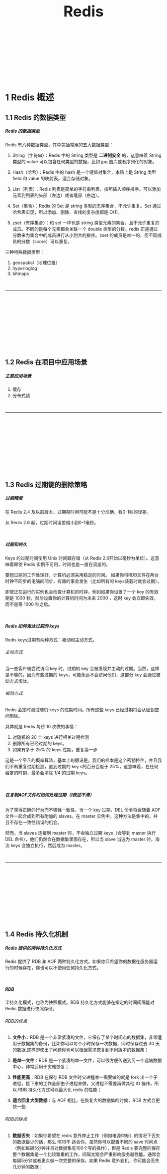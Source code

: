 <div STYLE="page-break-after: always;">
	<br>
    <br>
    <br>
    <br>
    <br>
    <br>
    <br>
    <br>
    <br>
    <br>
	<center><h3><font size="20px">
        Redis
    </font></h3></center>
	<br>
    <br>
    <br>
    <br>
    <br>
    <br>
    <br>
    <br>
    <br>
    <br>
</div>


# 1	Redis 概述

## 1.1	Redis 的数据类型

##### Redis 的数据类型

Redis 有八种数据类型，其中包括常用的五大数据类型：

1. String（字符串）：Redis 中的 String 类型是 **二进制安全** 的，这意味着 String 类型的 value 可以包含任何类型的数据，比如 jpg 图片或者序列化的对象。
2. Hash（哈希）：Redis 中的 hash 是一个键值对集合，本质上是 String 类型 field 和 value 的映射表。适合存储对象。
3. List（列表）：Redis 列表是简单的字符串列表，按照插入顺序排序。可以添加元素到列表的头部（左边）或者尾部（右边）。
4. Set（集合）：Redis 的 Set 是 string 类型的无序集合，不允许重复。Set 通过哈希表实现，所以添加、删除、查找的复杂度都是 O(1)。

5. zset（有序集合）：和 set 一样也是 string 类型元素的集合，且不允许重复的成员。不同的是每个元素都会关联一个 double 类型的分数。redis 正是通过分数来为集合中的成员进行从小到大的排序。zset 的成员是唯一的，但不同成员的分数（score）可以重复。

三种特殊数据类型：

1. geospatial（地理位置）
2. hyperloglog
3. bitmaps

<br>

----

<div STYLE="page-break-after: always;"><br>
    <br>
    <br>
    <br>
    <br>
    <br>
    <br>
    <br>
    <br>
    <br></div>

## 1.2	Redis 在项目中应用场景

##### 主要应用场景

1. 缓存
2. 分布式锁

<br>

---

<div STYLE="page-break-after: always;"><br>
    <br>
    <br>
    <br>
    <br>
    <br>
    <br>
    <br>
    <br>
    <br></div>

## 1.3	Redis 过期键的删除策略

##### 过期精度

在 Redis 2.4 及以前版本，过期期时间可能不是十分准确，有0-1秒的误差。

从 Redis 2.6 起，过期时间误差缩小到0-1毫秒。

<br>

##### 过期和持久

Keys 的过期时间使用 Unix 时间戳存储（从 Redis 2.6开始以毫秒为单位）。这意味着即使 Redis 实例不可用，时间也是一直在流逝的。

要想过期的工作处理好，计算机必须采用稳定的时间。 如果你将RDB文件在两台时钟不同步的电脑间同步，有趣的事会发生（比如所有的 keys装载时就会过期）。

即使正在运行的实例也会检查计算机的时钟，例如如果你设置了一个 key 的有效期是 1000 秒，然后设置你的计算机时间为未来 2000 ，这时 key 会立即失效，而不是等 1000 秒之后。

<br>

##### Redis 如何淘汰过期的 keys

Redis keys过期有两种方式：被动和主动方式。

###### 主动方式

当一些客户端尝试访问 key 时，过期的 key 会被发现并主动的过期。当然，这样是不够的，因为有些过期的 keys，可能永远不会访问他们，这部分 key 会通过被动方式淘汰。

###### 被动方式

Redis 会定时测试随机 keys 的过期时间。所有这些 keys 已经过期将会从密钥空间删除。

具体就是 Redis 每秒 10 次做的事情：

1. 对随机的 20 个 keys 进行相关过期检测
2. 删除所有已经过期的 keys。
3. 如果有多于 25% 的 keys 过期，重复第一步

这是一个平凡的概率算法，基本上的假设是，我们的样本是这个密钥控件，并且我们不断重复过期检测，直到过期的 key s的百分百低于 25%，这意味着，在任何给定的时刻，最多会清除 1/4 的过期 keys。

<br>

##### 在复制AOF文件时如何处理过期（❗表述不清）

为了获得正确的行为而不牺牲一致性，当一个 key 过期，DEL 命令将会随着 AOF 文件一起合成到所有附加的 slaves。在 master 实例中，这种方法是集中的，并且不存在一致性错误的机会。

然而，当 slaves 连接到 master 时，不会独立过期 keys（会等到 master 执行 DEL 命令），他们仍然会在数据集里面存在，所以当 slave 当选为 master 时，淘汰 keys 会独立执行，然后成为 master。

<br>

---

<div STYLE="page-break-after: always;"><br>
    <br>
    <br>
    <br>
    <br>
    <br>
    <br>
    <br>
    <br>
    <br></div>

## 1.4	Redis 持久化机制

##### Redis 提供的两种持久化方式

Redis 提供了 RDB 和 AOF 两种持久化方式。如果你只希望你的数据在服务器运行的时候存在，你也可以不使用任何持久化方式。

<br>

##### RDB

半持久化模式，也称为快照模式。RDB 持久化方式能够在指定的时间间隔能对 Redis 数据进行快照存储。

###### RDB的优点

1. **文件小**：RDB 是一个非常紧凑的文件，它保存了某个时间点的数据集，非常适用于数据集的备份，比如你可以每个小时保存一次数据，同时保存过去 30 天的数据,这样即使出了问题你也可以根据需求恢复到不同版本的数据集；

2. **是单一文件**：RDB 是一个紧凑的单一文件，可以很方便传送到另一个远端数据中心，非常适用于灾难恢复；

3. **性能更高**：RDB 在保存 RDB 文件时父进程唯一需要做的就是 fork 出一个子进程，接下来的工作全部由子进程来做，父进程不需要再做其他 IO 操作，所以 RDB 持久化方式可以最大化 redis 的性能；

4. **适合回复大型数据**：与 AOF 相比，在恢复大的数据集的时候，RDB 方式会更快一些.

###### RDB的缺点

1. **数据丢失**：如果你希望在 redis 意外停止工作（例如电源中断）的情况下丢失的数据最少的话，那么 RDB不 适合你。虽然你可以配置不同的 save 时间点（例如每隔5分钟并且对数据集有100个写的操作），但是 Redis 要完整的保存整个数据集是一个比较繁重的工作，间隔太短会严重影响服务器性能。通常会每隔5分钟或者更久做一次完整的保存。如果 Redis 意外宕机，你可能会丢失几分钟的数据；

2. **保存大量数据时会导致性能问题**：有RDB 需要经常 fork 子进程来保存数据集到硬盘上，当数据集比较大的时候，fork 的过程是非常耗时的，可能会导致 Redis 在一些毫秒级内不能响应客户端的请求。如果数据集巨大并且 CPU 性能不是很好的情况下，这种情况会持续不短的时间。AOF 也需要 fork，但是你可以调节重写日志文件的频率来提高数据集的耐久度.

<br>

##### AOF

全持久化模式，以日志形式记录对数据库的写操作，**它默认设置每秒对数据库的写操作做命令记录（命令记录通过 redis 协议追加保存每次写操作到文件末尾）**，当服务器重启的时候会重新执行这些命令来恢复原始的数据。

Redis 还能对 AOF 文件进行后台重写,使得AOF文件的体积不至于过大.

###### **AOF 优点**

1. **使用 AOF 会让你的Redis更加耐久**：你可以使用不同的 fsync 策略：

   1. 无 fsync
   2. 每秒 fsync
   3. 每次写的时候 fsync

   使用默认的每秒 fsync 策略，Redis 的性能依然很好（fsync 是由后台线程进行处理的，主线程会尽力处理客户端请求)，一旦出现故障，最多丢失 1 秒的数据。

2. **健壮性高**：AOF文件是一个只进行追加的日志文件，所以不需要写入 seek，即使由于某些原因（磁盘空间已满，写的过程中宕机等等）未执行完整的写入命令，你也也可使用 redis-check-aof 工具修复这些问题；

3. **Redis 可以在 AOF 文件体积变得过大时，自动地在后台对 AOF 进行重写**： 重写后的新 AOF 文件包含了恢复当前数据集所需的最小命令集合。 整个重写操作是绝对安全的，因为 Redis 在创建新 AOF 文件的过程中，会继续将命令追加到现有的 AOF 文件里面，即使重写过程中发生停机，现有的 AOF 文件也不会丢失。 而一旦新 AOF 文件创建完毕，Redis 就会从旧 AOF 文件切换到新 AOF 文件，并开始对新 AOF 文件进行追加操作。

4. **AOF 易于分析和导出**：AOF 文件有序地保存了对数据库执行的所有写入操作， 这些写入操作以 Redis 协议的格式保存， 因此 AOF 文件的内容非常容易被人读懂， 对文件进行分析（parse）也很轻松。 导出（export） AOF 文件也非常简单： 举个例子， 如果你不小心执行了 FLUSHALL 命令， 但只要 AOF 文件未被重写， 那么只要停止服务器， 移除 AOF 文件末尾的 FLUSHALL 命令， 并重启 Redis ， 就可以将数据集恢复到 FLUSHALL 执行之前的状态。

###### AOF 缺点

1. **文件体积大**：对于相同的数据集来说，AOF 文件的体积通常要大于 RDB 文件的体积。
2. **对数据库性能造成持续影响**：根据所使用的 fsync 策略，AOF 的速度可能会慢于 RDB 。 在一般情况下， 每秒 fsync 的性能依然非常高， 而关闭 fsync 可以让 AOF 的速度和 RDB 一样快， 即使在高负荷之下也是如此。 不过在处理巨大的写入载入时，RDB 可以提供更有保证的最大延迟时间（latency）。

<br>

##### 同时开启两种持久化方式

你也可以同时开启两种持久化方式，在这种情况下, 当 redis 重启的时候会优先载入 AOF 文件来恢复原始的数据，因为在通常情况下 AOF 文件保存的数据集要比 RDB 文件保存的数据集要完整。

<br>

##### 4.X 版本的整合策略

4.X 版本在 AOF 重写策略上做了优化。

在重写 AOF 文件时，4.x版本以前是把内存数据集的操作指令落地，而新版本是把内存的数据集以 rdb 的形式落地。这样重写后的AOF依然追加的是日志，但是，在恢复的时候是先 rdb 再增量的日志，性能更优秀。

<br>

---

<div STYLE="page-break-after: always;"><br>
    <br>
    <br>
    <br>
    <br>
    <br>
    <br>
    <br>
    <br>
    <br></div>

# 2	Redis 线程

## 2.1	Redis 是单线程还是多线程？

##### Redis 只有一个工作线程

Redis 所有版本中，都只有一个工作线程。但是，在 6.x 以上的版本出现了 IO 多线程。

<br>

---

<div STYLE="page-break-after: always;"><br>
    <br>
    <br>
    <br>
    <br>
    <br>
    <br>
    <br>
    <br>
    <br></div>

## 2.2	redis线程模型有哪些，单线程为什么快？（❗本章内容相当混乱，完全不清楚是在说什么）



##### IO 模型维度的特征

IO模型使用了多路复用器，在 linux 系统中使用的是 EPOLL；

类似 netty 的 BOSS，WORKER 使用一个 EventLoopGroup(threads=1)

单线程的 Reactor 模型，每次循环取 socket 中的命令然后逐一操作，可以保证socket中的指令是按顺序的，不保证不同的 socket 也就是客户端的命令的顺序性。

命令操作在单线程中顺序操作，没有多线程的困扰不需要锁的复杂度，在操作数据上相对来说是原子性质的。

<br>

##### 架构设计模型

自身的内存存储数据，读写操作不设计磁盘 IO

redis 除了提供了 Value 具备类型还为每种类型实现了一些操作命令

实现了计算向数据移动，而非数据想计算移动，这样在IO的成本上有一定的优势

且在数据结构类型上，丰富了一些统计类属性，读写操作中，写操作会 O(1) 负载度更新 length 类属性，使得读操作也是 O(1) 的

<br>

---

<div STYLE="page-break-after: always;"><br>
    <br>
    <br>
    <br>
    <br>
    <br>
    <br>
    <br>
    <br>
    <br></div>

## 2.3	Redis 存在线程安全问题吗？

##### Redis 可以解决自身的线程安全问题，但无法避免外部导致的线程安全问题

Redis 可以保证内部串行，但是 Redis 外部的业务可能会导致线程问题。

<br>

---

<div STYLE="page-break-after: always;"><br>
    <br>
    <br>
    <br>
    <br>
    <br>
    <br>
    <br>
    <br>
    <br></div>

# 3	Redis 缓存

## 3.1	Redis 缓存如何回收

##### 回收进程的工作流程

1. 一个客户端运行了新的命令，添加了新的数据。
2. Redis 检查内存使用情况，如果大于 maxmemory 的限制, 则根据设定好的策略进行回收。
3. 一个新的命令被执行，等等。
4. 所以我们不断地穿越内存限制的边界，通过不断达到边界然后不断地回收回到边界以下。

如果一个命令的结果导致大量内存被使用（例如很大的集合的交集保存到一个新的键），不用多久内存限制就会被这个内存使用量超越。（因此不要在一条命令中存入太多数据）

<br>

##### 回收策略

1. noeviction：返回错误当内存限制达到并且客户端尝试执行会让更多内存被使用的命令（大部分的写入指令，但DEL和几个例外）
2. allkeys-lru：尝试回收最少使用的键（LRU），使得新添加的数据有空间存放。
3. volatile-lru：尝试回收最少使用的键（LRU），但仅限于在过期集合的键,使得新添加的数据有空间存放。
4. allkeys-random：回收随机的键使得新添加的数据有空间存放。
5. volatile-random：回收随机的键使得新添加的数据有空间存放，但仅限于在过期集合的键。
6. volatile-ttl：回收在过期集合的键，并且优先回收存活时间（TTL）较短的键,使得新添加的数据有空间存放。
7. volatile-lfu：从所有配置了过期时间的键中驱逐使用频率最少的键
8. allkeys-lfu：从所有键中驱逐使用频率最少的键

<br>

##### 如何选择回收策略

如果没有键满足回收的前提条件的话，策略 **volatile-lru**, **volatile-random** 以及 **volatile-ttl** 就和 noeviction 差不多了。

选择正确的回收策略是非常重要的，这取决于你的应用的访问模式，不过你可以在运行时进行相关的策略调整，并且监控缓存命中率和没命中的次数，通过 RedisINFO 命令输出以便调优。

一般的经验规则:

- 使用 **allkeys-lru** 策略：当你希望你的请求符合一个幂定律分布，也就是说，你希望部分的子集元素将比其它其它元素被访问的更多。如果你不确定选择什么，这是个很好的选择。.
- 使用 **allkeys-random**：如果你是循环访问，所有的键被连续的扫描，或者你希望请求分布正常（所有元素被访问的概率都差不多）。
- 使用 **volatile-ttl**：如果你想要通过创建缓存对象时设置TTL值，来决定哪些对象应该被过期。

**allkeys-lru** 和 **volatile-random** 策略对于当你想要单一的实例实现缓存及持久化一些键时很有用。不过一般运行两个实例是解决这个问题的更好方法。

为了键设置过期时间也是需要消耗内存的，所以使用 **allkeys-lru** 这种策略更加高效，因为没有必要为键取设置过期时间当内存有压力时。

<br>

---

<div STYLE="page-break-after: always;"><br>
    <br>
    <br>
    <br>
    <br>
    <br>
    <br>
    <br>
    <br>
    <br></div>

## 3.2	缓存雪崩、缓存穿透、缓存击穿在实际中如何处理

##### 缓存穿透

缓存穿透是指 **查询一个一定不存在的数据**，由于缓存是不命中时被动写的，并且出于容错考虑，如果从存储层查不到数据则不写入缓存，这将导致这个不存在的数据每次请求都要到存储层去查询，失去了缓存的意义。在流量大时，可能 DB 就挂掉了，要是有人利用不存在的 key 频繁攻击我们的应用，这就是漏洞。

###### 解决方案

有很多种方法可以有效地解决缓存穿透问题，最常见的则是采用 **布隆过滤器**，将所有可能存在的数据哈希到一个足够大的 bitmap 中，一个一定不存在的数据会被这个 bitmap 拦截掉，从而避免了对底层存储系统的查询压力。另外也有一个更为简单粗暴的方法（我们采用的就是这种），如果一个查询返回的数据为空（不管是数据不存在，还是系统故障），我们仍然把这个空结果进行缓存，但它的过期时间会很短，最长不超过五分钟。

<br>

##### 缓存击穿

对于一些设置了过期时间的 key，如果这些 key 可能会在某些时间点被超高并发地访问，是一种非常“热点”的数据。这个时候，需要考虑一个问题：缓存被“击穿”的问题，这个和缓存雪崩的区别在于这里针对某一 key 缓存，前者则是很多 key。

缓存在某个时间点过期的时候，恰好在这个时间点对这个 Key 有大量的并发请求过来，这些请求发现缓存过期一般都会从后端 DB 加载数据并回设到缓存，这个时候大并发的请求可能会瞬间把后端DB压垮。

###### 解决方案

1. 使用互斥锁（mutex key）：业界比较常用的做法。如果线程一查询缓存未命中，这时它会去获取互斥锁，然后查询数据库获取结果并将结果写入缓存中，最后释放锁。在线程一释放锁之前，其它线程都不能获取锁，只能睡眠一段时间后重试，如果能命中缓存，则返回数据，否则继续尝试获取互斥锁。
2. 逻辑过期：逻辑过期是指不给热点数据设置过期时间，由后台异步更新缓存，或者在热点数据准备要过期前，提前通知后台线程更新缓存以及重新设置过期时间。

<br>

##### 缓存雪崩

缓存雪崩是指在我们设置缓存时采用了相同的过期时间，导致缓存在某一时刻同时失效，请求全部转发到 DB，DB 瞬时压力过重雪崩。

###### 缓存雪崩和缓存击穿的区别

主要区别在于缓存击穿针对某一 key 缓存，缓存雪崩则是很多 key。

###### 解决方案

缓存失效时的雪崩效应对底层系统的冲击非常可怕。大多数系统设计者考虑用加锁或者队列的方式保证缓存的单线程（进程）写，从而避免失效时大量的并发请求落到底层存储系统上。这里分享一个简单方案：将缓存失效时间分散开，比如我们可以在原有的失效时间基础上增加一个随机值，比如 1-5 分钟随机，这样每一个缓存的过期时间的重复率就会降低，就很难引发集体失效的事件。

<br>

---

<div STYLE="page-break-after: always;"><br>
    <br>
    <br>
    <br>
    <br>
    <br>
    <br>
    <br>
    <br>
    <br></div>

# 4	Redis 事务

## 4.1	redis 事务的实现方式（❗需要修改完善）

##### 事务相关命令

MULTI 、 EXEC 、 DISCARD 和 WATCH 是 Redis 事务相关的命令。事务可以一次执行多个命令， 并且带有以下两个重要的保证：

1. 事务是一个单独的隔离操作：事务中的所有命令都会序列化、按顺序地执行。事务在执行的过程中，不会被其他客户端发送来的命令请求所打断。
2. 事务是一个原子操作：事务中的命令要么全部被执行，要么全部都不执行。

<br>

##### MULTI

开启事务。

<br>

##### EXEC

EXEC 命令负责触发并执行事务中的所有命令，如果客户端在使用 MULTI 开启了一个事务之后，却因为断线而没有成功执行 EXEC ，那么事务中的所有命令都不会被执行。

另一方面，如果客户端成功在开启事务之后执行 EXEC ，那么事务中的所有命令都会被执行。

<br>

##### 事务只进行一半导致的 AOF 持久化问题


当使用 AOF 方式做持久化的时候， Redis 会使用单个 write(2) 命令将事务写入到磁盘中。

然而，如果 Redis 服务器因为某些原因被管理员杀死，或者遇上某种硬件故障，那么可能只有部分事务命令会被成功写入到磁盘中。

如果 Redis 在重新启动时发现 AOF 文件出了这样的问题，那么它会退出，并汇报一个错误。

使用redis-check-aof程序可以修复这一问题：它会移除 AOF 文件中不完整事务的信息，确保服务器可以顺利启动。

<br>

##### 事务中的错误

使用事务时可能会遇上以下两种错误：

1. 事务在执行 EXEC 之前，入队的命令可能会出错。比如说，命令可能会产生语法错误（参数数量错误，参数名错误，等等），或者其他更严重的错误，比如内存不足（如果服务器使用 maxmemory 设置了最大内存限制的话）。
2. 命令可能在 EXEC 调用之后失败。举个例子，事务中的命令可能处理了错误类型的键，比如将列表命令用在了字符串键上面，诸如此类。

对于发生在 EXEC 执行之前的错误，客户端以前的做法是检查命令入队所得的返回值：如果命令入队时返回 QUEUED ，那么入队成功；否则，就是入队失败。如果有命令在入队时失败，那么大部分客户端都会停止并取消这个事务。

不过，从 Redis 2.6.5 开始，服务器会对命令入队失败的情况进行记录，并在客户端调用 EXEC 命令时，拒绝执行并自动放弃这个事务。

在 Redis 2.6.5 以前， Redis 只执行事务中那些入队成功的命令，而忽略那些入队失败的命令。 而新的处理方式则使得在流水线（pipeline）中包含事务变得简单，因为发送事务和读取事务的回复都只需要和服务器进行一次通讯。

至于那些在 EXEC 命令执行之后所产生的错误， 并没有对它们进行特别处理： 即使事务中有某个/某些命令在执行时产生了错误， 事务中的其他命令仍然会继续执行。

<br>

---

<div STYLE="page-break-after: always;"><br>
    <br>
    <br>
    <br>
    <br>
    <br>
    <br>
    <br>
    <br>
    <br></div>

## 4.2	为什么 Redis 不支持回滚

##### Redis 不支持回滚的理由

如果你有使用关系式数据库的经验， 那么 “Redis 在事务失败时不进行回滚，而是继续执行余下的命令”这种做法可能会让你觉得有点奇怪。

以下是这种做法的优点：

1. Redis 命令只会因为错误的语法而失败（并且这些问题不能在入队时发现），或是命令用在了错误类型的键上面：这也就是说，**从实用性的角度来说，失败的命令是由编程错误造成的，而这些错误应该在开发的过程中被发现，而不应该出现在生产环境中**。
2. **因为不需要对回滚进行支持，所以 Redis 的内部可以保持简单且快速**。

有种观点认为 Redis 处理事务的做法会产生 bug ， 然而需要注意的是，**在通常情况下， 回滚并不能解决编程错误带来的问题**。 举个例子， 如果你本来想通过 INCR 命令将键的值加上 1 ， 却不小心加上了 2 ， 又或者对错误类型的键执行了 INCR， 回滚是没有办法处理这些情况的。

<br>

---

<div STYLE="page-break-after: always;"><br>
    <br>
    <br>
    <br>
    <br>
    <br>
    <br>
    <br>
    <br>
    <br></div>

# 5	Redis 集群

## 5.1	Redis 集群方案（❗需要修改完善）

##### 常见集群分类

1. 主从复制集群
2. 分片集群

<br>

##### redis 集群方案

1. 主从复制集群，手动切换

2. 带有哨兵的HA的主从复制集群

3. 客户端实现路由索引的分片集群

4. 使用中间件代理层的分片集群

5. redis自身实现的cluster分片集群


<br>

---

<div STYLE="page-break-after: always;"><br>
    <br>
    <br>
    <br>
    <br>
    <br>
    <br>
    <br>
    <br>
    <br></div>

## 5.2	redis主从复制的原理（❗需要修改完善）

##### Redis 主从复制机制

当一个 master 实例和一个 slave 实例连接正常时， master 会发送一连串的命令流来保持对 slave 的更新，以便于将自身数据集的改变复制给 slave （包括客户端的写入、key 的过期或被逐出等等）

当 master 和 slave 之间的连接断开之后，因为网络问题、或者是主从意识到连接超时， slave 重新连接上 master 并会尝试进行部分重同步：这意味着它会尝试只获取在断开连接期间内丢失的命令流。

当无法进行部分重同步时， slave 会请求进行全量重同步。这会涉及到一个更复杂的过程，例如 master 需要创建所有数据的快照，将之发送给 slave ，之后在数据集更改时持续发送命令流到 slave 。

<br>

##### 主从复制的关注点

Redis 使用异步复制，slave 和 master 之间异步地确认处理的数据量

一个 master 可以拥有多个 slave

slave 可以接受其他 slave 的连接。除了多个 slave 可以连接到同一个 master 之外， slave 之间也可以像层叠状的结构（cascading-like structure）连接到其他 slave 。自 Redis 4.0 起，所有的 sub-slave 将会从 master 收到完全一样的复制流。

Redis 复制在 master 侧是非阻塞的。这意味着 master 在一个或多个 slave 进行初次同步或者是部分重同步时，可以继续处理查询请求。

复制在 slave 侧大部分也是非阻塞的。当 slave 进行初次同步时，它可以使用旧数据集处理查询请求，假设你在 redis.conf 中配置了让 Redis 这样做的话。否则，你可以配置如果复制流断开， Redis slave 会返回一个 error 给客户端。但是，在初次同步之后，旧数据集必须被删除，同时加载新的数据集。 slave 在这个短暂的时间窗口内（如果数据集很大，会持续较长时间），会阻塞到来的连接请求。自 Redis 4.0 开始，可以配置 Redis 使删除旧数据集的操作在另一个不同的线程中进行，但是，加载新数据集的操作依然需要在主线程中进行并且会阻塞 slave 。

复制既可以被用在可伸缩性，以便只读查询可以有多个 slave 进行（例如 O(N) 复杂度的慢操作可以被下放到 slave ），或者仅用于数据安全。

可以使用复制来避免 master 将全部数据集写入磁盘造成的开销：一种典型的技术是配置你的 master Redis.conf 以避免对磁盘进行持久化，然后连接一个 slave ，其配置为不定期保存或是启用 AOF。但是，这个设置必须小心处理，因为重新启动的 master 程序将从一个空数据集开始：如果一个 slave 试图与它同步，那么这个 slave 也会被清空。

任何时候数据安全性都是很重要的，所以如果 master 使用复制功能的同时未配置持久化，那么自动重启进程这项应该被禁用。

<br>

##### Redis 复制功能是如何工作的

每一个 Redis master 都有一个 replication ID ：这是一个较大的伪随机字符串，标记了一个给定的数据集。每个 master 也持有一个偏移量，master 将自己产生的复制流发送给 slave 时，发送多少个字节的数据，自身的偏移量就会增加多少，目的是当有新的操作修改自己的数据集时，它可以以此更新 slave 的状态。复制偏移量即使在没有一个 slave 连接到 master 时，也会自增，所以基本上每一对给定的

> Replication ID, offset

都会标识一个 master 数据集的确切版本。

当 slave 连接到 master 时，它们使用 PSYNC 命令来发送它们记录的旧的 master replication ID 和它们至今为止处理的偏移量。通过这种方式， master 能够仅发送 slave 所需的增量部分。但是如果 master 的缓冲区中没有足够的命令积压缓冲记录，或者如果 slave 引用了不再知道的历史记录（replication ID），则会转而进行一个全量重同步：在这种情况下， slave 会得到一个完整的数据集副本，从头开始。

下面是一个全量同步的工作细节：

master 开启一个后台保存进程，以便于生产一个 RDB 文件。同时它开始缓冲所有从客户端接收到的新的写入命令。当后台保存完成时， master 将数据集文件传输给 slave， slave将之保存在磁盘上，然后加载文件到内存。再然后 master 会发送所有缓冲的命令发给 slave。这个过程以指令流的形式完成并且和 Redis 协议本身的格式相同。

你可以用 telnet 自己进行尝试。在服务器正在做一些工作的同时连接到 Redis 端口并发出 [SYNC](https://redis.io/commands/sync) 命令。你将会看到一个批量传输，并且之后每一个 master 接收到的命令都将在 telnet 回话中被重新发出。事实上 SYNC 是一个旧协议，在新的 Redis 实例中已经不再被使用，但是其仍然向后兼容：但它不允许部分重同步，所以现在 **PSYNC** 被用来替代 SYNC。

之前说过，当主从之间的连接因为一些原因崩溃之后， slave 能够自动重连。如果 master 收到了多个 slave 要求同步的请求，它会执行一个单独的后台保存，以便于为多个 slave 服务。

<br>

##### 无需磁盘参与的复制

正常情况下，一个全量重同步要求在磁盘上创建一个 RDB 文件，然后将它从磁盘加载进内存，然后 slave以此进行数据同步。

如果磁盘性能很低的话，这对 master 是一个压力很大的操作。Redis 2.8.18 是第一个支持无磁盘复制的版本。在此设置中，子进程直接发送 RDB 文件给 slave，无需使用磁盘作为中间储存介质。

<br>

---

<div STYLE="page-break-after: always;"><br>
    <br>
    <br>
    <br>
    <br>
    <br>
    <br>
    <br>
    <br>
    <br></div>

# 附录

##### 参考资料

- 主要参考资料——[2022年最新【Java经典面试题300问】面试必备，查漏补缺；多线程+spring+JVM调优+分布式+redis+算法](https://www.bilibili.com/video/BV15v4y1T7fz?p=80&spm_id_from=pageDriver&vd_source=87ed5edcdc8042ca0c34ee5bbeeda7b3) 发布于 2022/06/29
- [1.1	Redis 的数据类型](#1.1	Redis 的数据类型)——[Redis 数据类型](https://www.runoob.com/redis/redis-data-types.html) 发布于 **无法确定发布时间**；

<br>